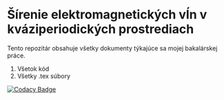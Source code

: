 # Šírenie elektromagnetických vĺn v kváziperiodických prostrediach

Tento repozitár obsahuje všetky dokumenty týkajúce sa mojej bakalárskej práce.

1.  Všetok kód
2.  Všetky .tex súbory

[![Codacy Badge](https://app.codacy.com/project/badge/Grade/0abdeacf9eca47b4b843dff0d1b9e870)](https://www.codacy.com?utm_source=github.com&amp;utm_medium=referral&amp;utm_content=fanoplanes/bakalarka&amp;utm_campaign=Badge_Grade)
